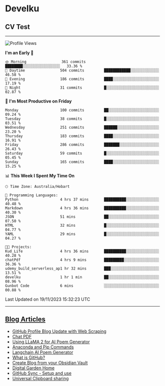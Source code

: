 <h1> Develku </h1>

<h2>CV Test</h2>

---

<!--START_SECTION:waka-->
![Profile Views](http://img.shields.io/badge/Profile%20Views-761-blue)

**I'm an Early 🐤** 

```text
🌞 Morning                361 commits         ████████░░░░░░░░░░░░░░░░░   33.36 % 
🌆 Daytime                504 commits         ████████████░░░░░░░░░░░░░   46.58 % 
🌃 Evening                186 commits         ████░░░░░░░░░░░░░░░░░░░░░   17.19 % 
🌙 Night                  31 commits          █░░░░░░░░░░░░░░░░░░░░░░░░   02.87 % 
```
📅 **I'm Most Productive on Friday** 

```text
Monday                   100 commits         ██░░░░░░░░░░░░░░░░░░░░░░░   09.24 % 
Tuesday                  38 commits          █░░░░░░░░░░░░░░░░░░░░░░░░   03.51 % 
Wednesday                251 commits         ██████░░░░░░░░░░░░░░░░░░░   23.20 % 
Thursday                 183 commits         ████░░░░░░░░░░░░░░░░░░░░░   16.91 % 
Friday                   286 commits         ███████░░░░░░░░░░░░░░░░░░   26.43 % 
Saturday                 59 commits          █░░░░░░░░░░░░░░░░░░░░░░░░   05.45 % 
Sunday                   165 commits         ████░░░░░░░░░░░░░░░░░░░░░   15.25 % 
```


📊 **This Week I Spent My Time On** 

```text
🕑︎ Time Zone: Australia/Hobart

💬 Programming Languages: 
Python                   4 hrs 37 mins       ██████████░░░░░░░░░░░░░░░   40.48 % 
Markdown                 4 hrs 36 mins       ██████████░░░░░░░░░░░░░░░   40.30 % 
JSON                     51 mins             ██░░░░░░░░░░░░░░░░░░░░░░░   07.50 % 
HTML                     32 mins             █░░░░░░░░░░░░░░░░░░░░░░░░   04.77 % 
YAML                     29 mins             █░░░░░░░░░░░░░░░░░░░░░░░░   04.27 % 

🐱‍💻 Projects: 
Kud_Life                 4 hrs 36 mins       ██████████░░░░░░░░░░░░░░░   40.28 % 
chatPdf                  4 hrs 9 mins        █████████░░░░░░░░░░░░░░░░   36.36 % 
udemy_build_serverless_ap1 hr 32 mins        ███░░░░░░░░░░░░░░░░░░░░░░   13.51 % 
develku                  1 hr 1 min          ██░░░░░░░░░░░░░░░░░░░░░░░   08.96 % 
Gunbot Code              6 mins              ░░░░░░░░░░░░░░░░░░░░░░░░░   00.88 % 
```


 Last Updated on 19/11/2023 15:32:23 UTC
<!--END_SECTION:waka-->

---

## [Blog Articles](https://my-digital-garden-green-seven.vercel.app/)

<!--START_SECTION:blog-->
- [GitHub Profile Blog Update with Web Scraping](https://my-digital-garden-green-seven.vercel.app/404)
- [Chat PDF](https://my-digital-garden-green-seven.vercel.app/1-project/solution-architect/personal-projects/langchain/chat-pdf/)
- [Using LLaMA 2 for AI Poem Generator](https://my-digital-garden-green-seven.vercel.app/1-project/solution-architect/personal-projects/langchain/using-l-la-ma-2-for-ai-poem-generator/)
- [Anaconda and Pip Commands](https://my-digital-garden-green-seven.vercel.app/3-resource/mac-tips/anaconda-and-pip-commands/)
- [Langchain AI Poem Generator](https://my-digital-garden-green-seven.vercel.app/1-project/solution-architect/personal-projects/langchain/langchain-ai-poem-generator/)
- [What is GitHub?](https://my-digital-garden-green-seven.vercel.app/3-resource/git-hub-related/what-is-git-hub/)
- [Create Blog from your Obsidian Vault](https://my-digital-garden-green-seven.vercel.app/4-archive/how-to-use-obsidian/create-blog-from-your-obsidian-vault/)
- [Digital Garden Home](https://my-digital-garden-green-seven.vercel.app/)
- [GitHub Sync - Setup and use](https://my-digital-garden-green-seven.vercel.app/3-resource/git-hub-related/git-hub-sync-setup-and-use/)
- [Universal Clipboard sharing](https://my-digital-garden-green-seven.vercel.app/3-resource/mac-tips/universal-clipboard-sharing/)
<!--END_SECTION:blog-->
